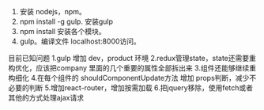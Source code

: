 1. 安装 nodejs，npm。
2. npm install -g gulp. 安装gulp
3. npm install 安装各个模块。
4. gulp。编译文件 localhost:8000访问。


目前已知问题
   1.gulp 增加 dev，product 环境
   2.redux管理state，state还需要重构优化，应该把company 里面的几个重要的属性全部拆出来
   3.组件还能够继续重构细化
   4.在每个组件的 shouldComponentUpdate方法  增加 props判断，减少不必要的判断
   5.增加react-router，增加按需加载
   6.把jquery移除，使用fetch或者其他的方式处理ajax请求